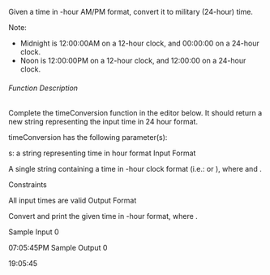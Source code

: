 Given a time in -hour AM/PM format, convert it to military (24-hour) time.

Note: 
* Midnight is 12:00:00AM on a 12-hour clock, and 00:00:00 on a 24-hour clock. 
* Noon is 12:00:00PM on a 12-hour clock, and 12:00:00 on a 24-hour clock.

###### Function Description

Complete the timeConversion function in the editor below. It should return a new string representing the input time in 24 hour format.

timeConversion has the following parameter(s):

s: a string representing time in  hour format
Input Format

A single string  containing a time in -hour clock format (i.e.:  or ), 
where  and .

Constraints

All input times are valid
Output Format

Convert and print the given time in -hour format, where .

Sample Input 0

07:05:45PM
Sample Output 0

19:05:45